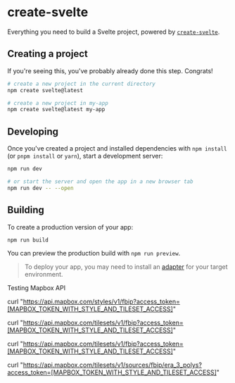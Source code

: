 # create-svelte

Everything you need to build a Svelte project, powered by [`create-svelte`](https://github.com/sveltejs/kit/tree/main/packages/create-svelte).


## Creating a project

If you're seeing this, you've probably already done this step. Congrats!

```bash
# create a new project in the current directory
npm create svelte@latest

# create a new project in my-app
npm create svelte@latest my-app
```

## Developing

Once you've created a project and installed dependencies with `npm install` (or `pnpm install` or `yarn`), start a development server:

```bash
npm run dev

# or start the server and open the app in a new browser tab
npm run dev -- --open
```

## Building

To create a production version of your app:

```bash
npm run build
```

You can preview the production build with `npm run preview`.

> To deploy your app, you may need to install an [adapter](https://kit.svelte.dev/docs/adapters) for your target environment.

Testing Mapbox API

curl "https://api.mapbox.com/styles/v1/fbip?access_token=[MAPBOX_TOKEN_WITH_STYLE_AND_TILESET_ACCESS]"

curl "https://api.mapbox.com/tilesets/v1/fbip?access_token=[MAPBOX_TOKEN_WITH_STYLE_AND_TILESET_ACCESS]"

curl "https://api.mapbox.com/tilesets/v1/fbip?access_token=[MAPBOX_TOKEN_WITH_STYLE_AND_TILESET_ACCESS]"

curl "https://api.mapbox.com/tilesets/v1/sources/fbip/era_3_polys?access_token=[MAPBOX_TOKEN_WITH_STYLE_AND_TILESET_ACCESS]"

